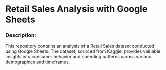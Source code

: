 # Retail Sales Analysis with Google Sheets
### Description:
This repository contains an analysis of a Retail Sales dataset conducted using Google Sheets. The dataset, sourced from Kaggle, provides valuable insights into consumer behavior and spending patterns across various demographics and timeframes.
